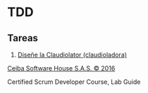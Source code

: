 # TDD

## Tareas

1. [Diseñe la Claudiolator (claudioladora)](./blob/workshop/1/)

[Ceiba Software House S.A.S. © 2016](https://www.ceiba.com.co/)

Certified Scrum Developer Course, Lab Guide

